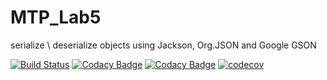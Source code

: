 # MTP_Lab5
serialize \ deserialize objects using Jackson, Org.JSON and Google GSON

[![Build Status](https://travis-ci.org/Archer1292/stp_serialization.svg?branch=master)](https://travis-ci.org/Archer1292/stp_serialization)
[![Codacy Badge](https://api.codacy.com/project/badge/Grade/dedd7fbdf5f34ce5864d2d0718315921)](https://www.codacy.com/app/Archer1292/stp_serialization?utm_source=github.com&amp;utm_medium=referral&amp;utm_content=Archer1292/stp_serialization&amp;utm_campaign=Badge_Grade)
[![Codacy Badge](https://api.codacy.com/project/badge/Coverage/dedd7fbdf5f34ce5864d2d0718315921)](https://www.codacy.com/app/Archer1292/stp_serialization?utm_source=github.com&amp;utm_medium=referral&amp;utm_content=Archer1292/stp_serialization&amp;utm_campaign=Badge_Grade)
[![codecov](https://codecov.io/gh/Archer1292/stp_serialization/branch/master/graph/badge.svg)](https://codecov.io/gh/Archer1292/stp_serialization)
